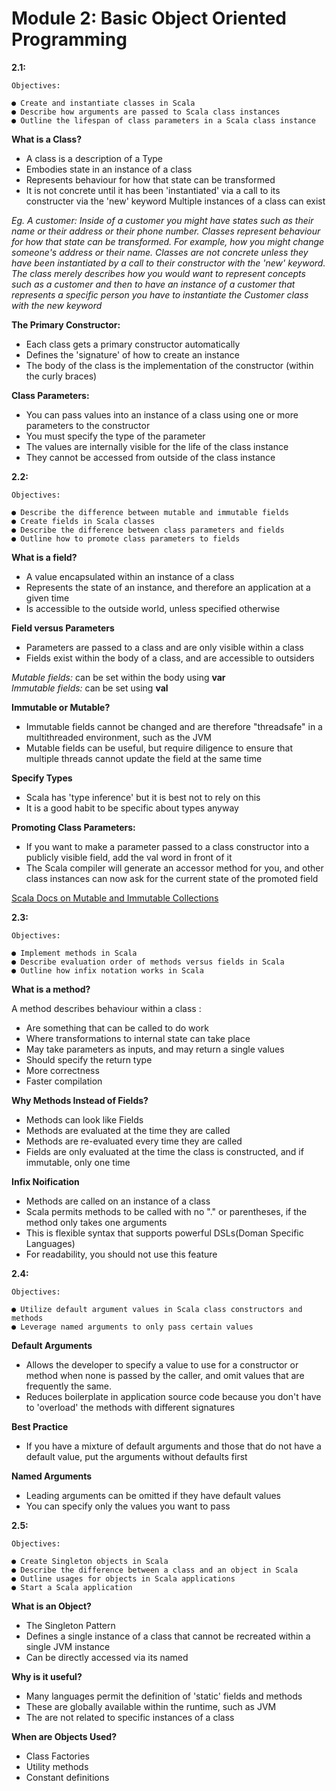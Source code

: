 # Module 2: Basic Object Oriented Programming

**2.1:**
```
Objectives:

● Create and instantiate classes in Scala
● Describe how arguments are passed to Scala class instances
● Outline the lifespan of class parameters in a Scala class instance
```
**What is a Class?**
- A class is a description of a Type
 - Embodies state in an instance of a class
 - Represents behaviour for how that state can be transformed
 - It is not concrete until it has been 'instantiated' via a call to its constructer via the 'new' keyword
 Multiple instances of a class can exist


 _Eg. A customer: Inside of a customer you might have states such as their name or their address or their phone number. Classes represent behaviour for how that state can be transformed. For example, how you might change someone's address or their name. Classes are not concrete unless they have been instantiated by a call to their constructor with the 'new' keyword. The class merely describes how you would want to represent concepts such as a customer and then to have an instance of a customer that represents a specific person you have to instantiate the Customer class with the new keyword_

**The Primary Constructor:**

 - Each class gets a primary constructor automatically
  - Defines the 'signature' of how to create an instance
  - The body of the class is the implementation of the constructor (within the curly braces)

**Class Parameters:**

- You can pass values into an instance of a class using one or more parameters to the constructor
 - You must specify the type of the parameter
 - The values are internally visible for the life of the class instance
 - They cannot be accessed from outside of the class instance

**2.2:**
```
Objectives:

● Describe the difference between mutable and immutable fields
● Create fields in Scala classes
● Describe the difference between class parameters and fields
● Outline how to promote class parameters to fields
```
**What is a field?**

- A value encapsulated within an instance of a class
 - Represents the state of an instance, and therefore an application at a given time
 - Is accessible to the outside world, unless specified otherwise

 **Field versus Parameters**

 - Parameters are passed to a class and are only visible within a class
 - Fields exist within the body of a class, and are accessible to outsiders

 _Mutable fields:_ can be set within the body using **var**<br>
 _Immutable fields:_ can be set using **val**

**Immutable or Mutable?**

- Immutable fields cannot be changed and are therefore "threadsafe" in a multithreaded environment, such as the JVM
- Mutable fields can be useful, but require diligence to ensure that multiple threads cannot update the field at the same time

**Specify Types**

- Scala has 'type inference' but it is best not to rely on this
- It is a good habit to be specific about types anyway

**Promoting Class Parameters:**

- If you want to make a parameter passed to a class constructor into a publicly visible field, add the val word in front of it
- The Scala compiler will generate an accessor method for you, and other class instances can now ask for the current state of the promoted field

[Scala Docs on Mutable and Immutable Collections](http://docs.scala-lang.org/overviews/collections/overview.html)

**2.3:**
```
Objectives:

● Implement methods in Scala
● Describe evaluation order of methods versus fields in Scala
● Outline how infix notation works in Scala
```

**What is a method?**

A method describes behaviour within a class :
  - Are something that can be called to do work
  - Where transformations to internal state can take place
  - May take parameters as inputs, and may return a single values
  - Should specify the return type
   - More correctness
   - Faster compilation


**Why Methods Instead of Fields?**

- Methods can look like Fields
- Methods are evaluated at the time they are called
- Methods are re-evaluated every time they are called
- Fields are only evaluated at the time the class is constructed, and if immutable, only one time

**Infix Noification**

- Methods are called on an instance of a class
- Scala permits methods to be called with no "." or parentheses, if the method only takes one arguments
- This is flexible syntax that supports powerful DSLs(Doman Specific Languages)
- For readability, you should not use this feature

**2.4:**
```
Objectives:

● Utilize default argument values in Scala class constructors and methods
● Leverage named arguments to only pass certain values
```

**Default Arguments**

- Allows the developer to specify a value to use for a constructor or method when none is passed by the caller, and omit values that are frequently the same.
- Reduces boilerplate in application source code because you don't have to 'overload' the methods with different signatures

**Best Practice**

- If you have a mixture of default arguments and those that do not have a default value, put the arguments without defaults first

**Named Arguments**

- Leading arguments can be omitted if they have default values
- You can specify only the values you want to pass

**2.5:**
```
Objectives:

● Create Singleton objects in Scala
● Describe the difference between a class and an object in Scala
● Outline usages for objects in Scala applications
● Start a Scala application
```

**What is an Object?**

- The Singleton Pattern
 - Defines a single instance of a class that cannot be recreated within a single JVM instance
 - Can be directly accessed via its named

**Why is it useful?**

- Many languages permit the definition of 'static' fields and methods
- These are globally available within the runtime, such as JVM
- The are not related to specific instances of a class

**When are Objects Used?**

- Class Factories
- Utility methods
- Constant definitions
